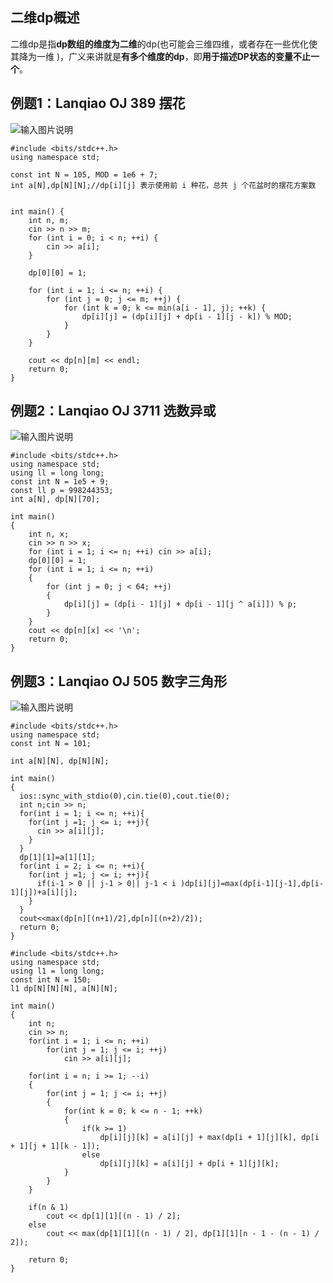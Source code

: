 ## 二维dp概述

二维dp是指**dp数组的维度为二维**的dp(也可能会三维四维，或者存在一些优化使其降为一维 )，广义来讲就是**有多个维度的dp**，即**用于描述DP状态的变量不止一个**。

## 例题1：Lanqiao OJ 389 摆花

![输入图片说明](https://cdn.jsdelivr.net/gh/Dec-lxh/Images@main/img/20250310104658.png)

```
#include <bits/stdc++.h>
using namespace std;

const int N = 105, MOD = 1e6 + 7;
int a[N],dp[N][N];//dp[i][j] 表示使用前 i 种花，总共 j 个花盆时的摆花方案数


int main() {
    int n, m;
    cin >> n >> m;
    for (int i = 0; i < n; ++i) {
        cin >> a[i];
    }

    dp[0][0] = 1;

    for (int i = 1; i <= n; ++i) {
        for (int j = 0; j <= m; ++j) {
            for (int k = 0; k <= min(a[i - 1], j); ++k) {
                dp[i][j] = (dp[i][j] + dp[i - 1][j - k]) % MOD;
            }
        }
    }

    cout << dp[n][m] << endl;
    return 0;
}
```

## 例题2：Lanqiao OJ 3711 选数异或

![输入图片说明](https://cdn.jsdelivr.net/gh/Dec-lxh/Images@main/img/20250310104700.png)

```
#include <bits/stdc++.h>
using namespace std;
using ll = long long;
const int N = 1e5 + 9;
const ll p = 998244353;
int a[N], dp[N][70];

int main()
{
    int n, x;
    cin >> n >> x;
    for (int i = 1; i <= n; ++i) cin >> a[i];
    dp[0][0] = 1;
    for (int i = 1; i <= n; ++i)
    {
        for (int j = 0; j < 64; ++j)
        {
            dp[i][j] = (dp[i - 1][j] + dp[i - 1][j ^ a[i]]) % p;
        }
    }
    cout << dp[n][x] << '\n';
    return 0;
}
```

## 例题3：Lanqiao OJ 505 数字三角形

![输入图片说明](https://cdn.jsdelivr.net/gh/Dec-lxh/Images@main/img/20250310104705.png)

```
#include <bits/stdc++.h>
using namespace std;
const int N = 101;

int a[N][N], dp[N][N];

int main()
{
  ios::sync_with_stdio(0),cin.tie(0),cout.tie(0);
  int n;cin >> n;
  for(int i = 1; i <= n; ++i){
    for(int j =1; j <= i; ++j){
      cin >> a[i][j];
    }
  }
  dp[1][1]=a[1][1];
  for(int i = 2; i <= n; ++i){
    for(int j =1; j <= i; ++j){
      if(i-1 > 0 || j-1 > 0|| j-1 < i )dp[i][j]=max(dp[i-1][j-1],dp[i-1][j])+a[i][j];
    }
  }
  cout<<max(dp[n][(n+1)/2],dp[n][(n+2)/2]);
  return 0;
}
```

```
#include <bits/stdc++.h>
using namespace std;
using l1 = long long;
const int N = 150;
l1 dp[N][N][N], a[N][N];

int main()
{
    int n;
    cin >> n;
    for(int i = 1; i <= n; ++i)
        for(int j = 1; j <= i; ++j)
            cin >> a[i][j];

    for(int i = n; i >= 1; --i)
    {
        for(int j = 1; j <= i; ++j)
        {
            for(int k = 0; k <= n - 1; ++k)
            {
                if(k >= 1)
                    dp[i][j][k] = a[i][j] + max(dp[i + 1][j][k], dp[i + 1][j + 1][k - 1]);
                else
                    dp[i][j][k] = a[i][j] + dp[i + 1][j][k];
            }
        }
    }

    if(n & 1)
        cout << dp[1][1][(n - 1) / 2];
    else
        cout << max(dp[1][1][(n - 1) / 2], dp[1][1][n - 1 - (n - 1) / 2]);

    return 0;
}
```

